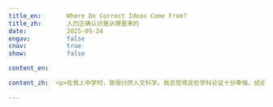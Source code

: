 ```yaml
---
title_en:       Where Do Correct Ideas Come From?
title_zh:       人的正确认识是从哪里来的
date:           2025-09-24
engav:          false
cnav:           true
show:           false

content_en:  

content_zh:  <p>在我上中学时，我很讨厌人文科学。我总觉得这些学科论证十分牵强，结论非常主观，仿佛要强行灌输给你一样。我更喜欢数学物理这种学科，在自己的框架内，一切事件都按照给定好的规律发生。我不用担心自己得出的结论会不会是错的。这种纯粹的逻辑推演给我带来了十足的安全感。可是当生活不再一帆风顺，在现实生活中遇到了复杂的问题时，这种安全感便不复存在了。<p>诚然，要解决困难的问题离不开精密的逻辑推理。然而，现实情况是，我们在生活中遇到的绝大多数问题都是容易的问题。只是

---
```

